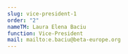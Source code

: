 ```yaml
---
slug: vice-president-1
order: "2"
nameTM: Laura Elena Baciu
function: Vice-President
mail: mailto:e.baciu@beta-europe.org
---
```

